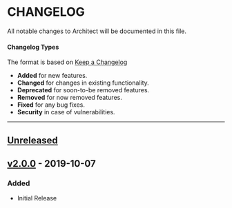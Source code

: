 # CHANGELOG

All notable changes to Architect will be documented in this file.

#### Changelog Types
The format is based on [Keep a Changelog](http://keepachangelog.com/en/1.0.0/)

- **Added** for new features.
- **Changed** for changes in existing functionality.
- **Deprecated** for soon-to-be removed features.
- **Removed** for now removed features.
- **Fixed** for any bug fixes.
- **Security** in case of vulnerabilities.

---

## [Unreleased]

## [v2.0.0] - 2019-10-07
### Added
- Initial Release

[Unreleased]: https://github.com/qaharmdz/architect/compare/v2.0.0...HEAD
[v2.0.0]: https://github.com/qaharmdz/architect/releases/tag/v2.0.0
